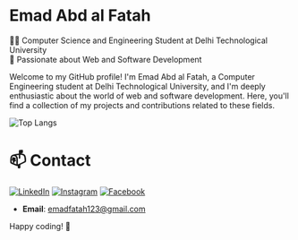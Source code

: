 # Emad Abd al Fatah

👨‍🎓 Computer Science and Engineering Student at Delhi Technological University  
🚀 Passionate about Web and Software Development

Welcome to my GitHub profile! I'm Emad Abd al Fatah, a Computer Engineering student at Delhi Technological University, and I'm deeply enthusiastic about the world of web and software development.
Here, you'll find a collection of my projects and contributions related to these fields.

![Top Langs](https://github-readme-stats.vercel.app/api/top-langs/?username=Emad-Almagedy&layout=compact)



# 📫 Contact
  <a href="https://www.linkedin.com/in/emad-almagedy/" target="_blank"><img src="https://img.shields.io/badge/LinkedIn-%230077B5.svg?&style=flat-square&logo=linkedin&logoColor=white" alt="LinkedIn"></a>
<a href="https://www.instagram.com/emad_almagedy/" target="_blank"><img src="https://img.shields.io/badge/Instagram-%23E4405F.svg?&style=flat-square&logo=instagram&logoColor=white" alt="Instagram"></a>
<a href="https://www.facebook.com/emad.almagedy" target="_blank"><img src="https://img.shields.io/badge/Facebook-%231877F2.svg?&style=flat-square&logo=facebook&logoColor=white" alt="Facebook"></a>
- **Email**: emadfatah123@gmail.com


Happy coding! 🚀
